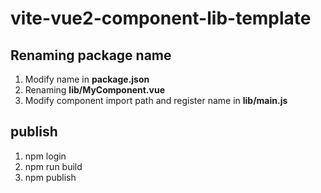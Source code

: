 # vite-vue2-component-lib-template


## Renaming package name
1. Modify name in **package.json**
2. Renaming **lib/MyComponent.vue**
3. Modify component import path and register name in **lib/main.js**

## publish
1. npm login
2. npm run build
3. npm publish
